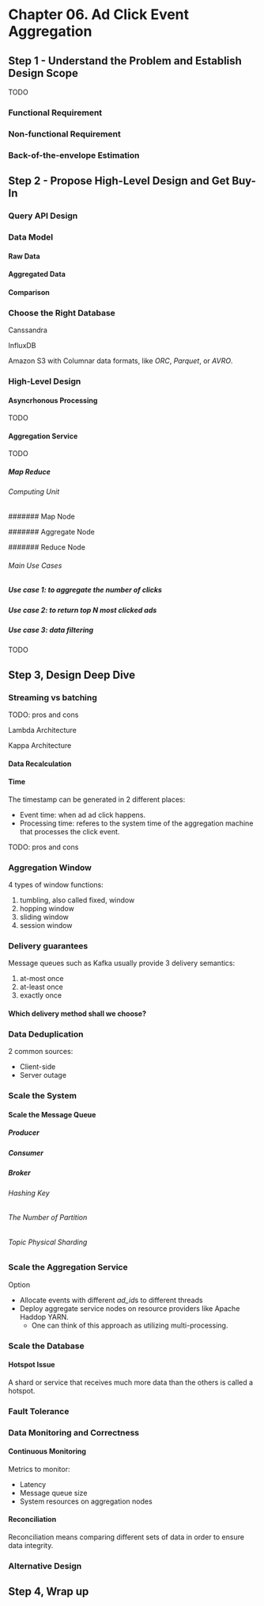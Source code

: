 # Chapter 06. Ad Click Event Aggregation

## Step 1 - Understand the Problem and Establish Design Scope

TODO

### Functional Requirement

### Non-functional Requirement

### Back-of-the-envelope Estimation

## Step 2 - Propose High-Level Design and Get Buy-In

### Query API Design

### Data Model

#### Raw Data

#### Aggregated Data

#### Comparison

### Choose the Right Database

Canssandra

InfluxDB

Amazon S3 with Columnar data formats, like _ORC_, _Parquet_, or _AVRO_.

### High-Level Design

#### Asyncrhonous Processing

TODO

#### Aggregation Service

TODO

##### Map Reduce

###### Computing Unit

####### Map Node

####### Aggregate Node

####### Reduce Node

###### Main Use Cases

##### Use case 1: to aggregate the number of clicks

##### Use case 2: to return top N most clicked ads

##### Use case 3: data filtering

TODO

## Step 3, Design Deep Dive

### Streaming vs batching

TODO: pros and cons

Lambda Architecture

Kappa Architecture

#### Data Recalculation

#### Time

The timestamp can be generated in 2 different places:

- Event time: when ad ad click happens.
- Processing time: referes to the system time of the aggregation machine that processes the click event.

TODO: pros and cons

### Aggregation Window

4 types of window functions:

1. tumbling, also called fixed, window
2. hopping window
3. sliding window
4. session window

### Delivery guarantees

Message queues such as Kafka usually provide 3 delivery semantics:

1. at-most once
2. at-least once
3. exactly once

#### Which delivery method shall we choose?

### Data Deduplication

2 common sources:

- Client-side
- Server outage

### Scale the System

#### Scale the Message Queue

##### Producer

##### Consumer

##### Broker

###### Hashing Key

###### The Number of Partition

###### Topic Physical Sharding

### Scale the Aggregation Service

Option

- Allocate events with different *ad_id*s to different threads
- Deploy aggregate service nodes on resource providers like Apache Haddop YARN.
  - One can think of this approach as utilizing multi-processing.

### Scale the Database

#### Hotspot Issue

A shard or service that receives much more data than the others is called a hotspot.

### Fault Tolerance

### Data Monitoring and Correctness

#### Continuous Monitoring

Metrics to monitor:

- Latency
- Message queue size
- System resources on aggregation nodes

#### Reconciliation

Reconciliation means comparing different sets of data in order to ensure data integrity.

### Alternative Design

## Step 4, Wrap up
